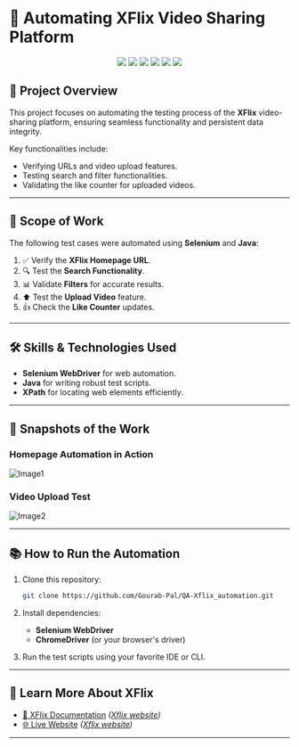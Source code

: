 # 🎥 **Automating XFlix Video Sharing Platform**  

<p align="center">
  <img src="https://img.shields.io/badge/Selenium-Tools-blue?style=for-the-badge&logo=selenium&logoColor=white">
  <img src="https://img.shields.io/badge/Java-Programming-orange?style=for-the-badge&logo=java&logoColor=white">
  <img src="https://img.shields.io/badge/Xpath-Selectors-purple?style=for-the-badge">
  <img src="https://img.shields.io/badge/Selenium_Waits-Timeouts-green?style=for-the-badge&logo=selenium">
  <img src="https://img.shields.io/badge/Window_Handling-Selenium-orange?style=for-the-badge&logo=selenium">
  <img src="https://img.shields.io/badge/Alert_Handling-Automation-red?style=for-the-badge&logo=selenium">
</p>

## 🌟 **Project Overview**  
This project focuses on automating the testing process of the **XFlix** video-sharing platform, ensuring seamless functionality and persistent data integrity.  

Key functionalities include:  
- Verifying URLs and video upload features.  
- Testing search and filter functionalities.  
- Validating the like counter for uploaded videos.  

---

## 🚀 **Scope of Work**  
The following test cases were automated using **Selenium** and **Java**:  
1. ✅ Verify the **XFlix Homepage URL**.  
2. 🔍 Test the **Search Functionality**.  
3. 📊 Validate **Filters** for accurate results.  
4. ⬆️ Test the **Upload Video** feature.  
5. 👍 Check the **Like Counter** updates.  

---

## 🛠️ **Skills & Technologies Used**  
- **Selenium WebDriver** for web automation.  
- **Java** for writing robust test scripts.  
- **XPath** for locating web elements efficiently.  

---

## 📸 **Snapshots of the Work**  
### **Homepage Automation in Action**  
![Image1](image)  

### **Video Upload Test**  
![Image2](Image2)  

---

## 📚 **How to Run the Automation**  
1. Clone this repository:  
   ```bash
   git clone https://github.com/Gourab-Pal/QA-Xflix_automation.git
2. Install dependencies:  
    - **Selenium WebDriver**  
    - **ChromeDriver** (or your browser's driver)  

3. Run the test scripts using your favorite IDE or CLI.  

---

## 📜 **Learn More About XFlix**  

- [📘 XFlix Documentation](#) _([Xflix website](https://xflix-qa.vercel.app/))_  
- [🌐 Live Website](#) _([Xflix website](https://xflix-qa.vercel.app/))_  

---


